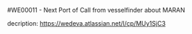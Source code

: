 #WE00011 - Next Port of Call from vesselfinder about MARAN

decription:
https://wedeva.atlassian.net/l/cp/MUy1SjC3

